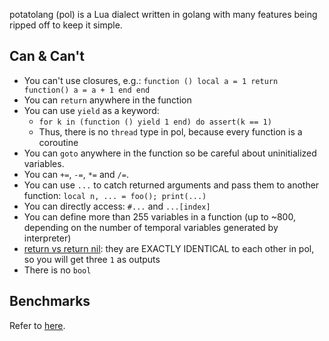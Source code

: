 potatolang (pol) is a Lua dialect written in golang with many features being ripped off to keep it simple.

## Can & Can't

- You can't use closures, e.g.: `function () local a = 1 return function() a = a + 1 end end`
- You can `return` anywhere in the function
- You can use `yield` as a keyword:
    - `for k in (function () yield 1 end) do assert(k == 1)`
    - Thus, there is no `thread` type in pol, because every function is a coroutine
- You can `goto` anywhere in the function so be careful about uninitialized variables.
- You can `+=`, `-=`, `*=` and `/=`.
- You can use `...` to catch returned arguments and pass them to another function: `local n, ... = foo(); print(...)`
- You can directly access: `#...` and `...[index]`
- You can define more than 255 variables in a function (up to ~800, depending on the number of temporal variables generated by interpreter)
- [return vs return nil](https://stackoverflow.com/questions/18522299/returning-nil-from-a-lua-function-in-c-vs-returning-0-values): they are EXACTLY IDENTICAL to each other in pol, so you will get three `1` as outputs
- There is no `bool`

## Benchmarks

Refer to [here](https://github.com/coyove/potatolang/blob/master/tests/bench/perf.md).

